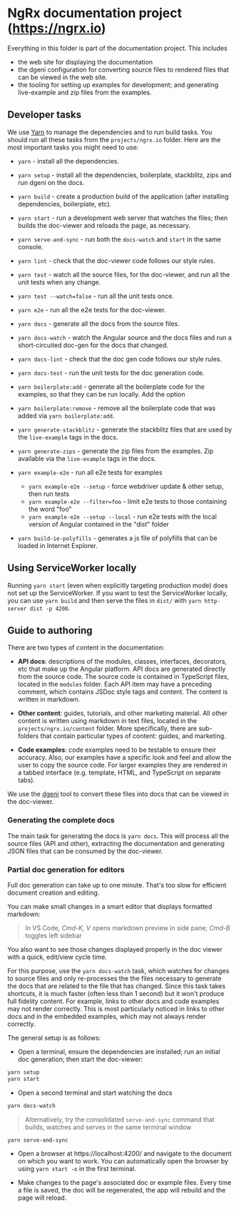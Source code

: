 # NgRx documentation project (https://ngrx.io)

Everything in this folder is part of the documentation project. This includes

- the web site for displaying the documentation
- the dgeni configuration for converting source files to rendered files that can be viewed in the web site.
- the tooling for setting up examples for development; and generating live-example and zip files from the examples.

## Developer tasks

We use [Yarn](https://yarnpkg.com) to manage the dependencies and to run build tasks.
You should run all these tasks from the `projects/ngrx.io` folder.
Here are the most important tasks you might need to use:

- `yarn` - install all the dependencies.
- `yarn setup` - install all the dependencies, boilerplate, stackblitz, zips and run dgeni on the docs.

- `yarn build` - create a production build of the application (after installing dependencies, boilerplate, etc).

- `yarn start` - run a development web server that watches the files; then builds the doc-viewer and reloads the page, as necessary.
- `yarn serve-and-sync` - run both the `docs-watch` and `start` in the same console.
- `yarn lint` - check that the doc-viewer code follows our style rules.
- `yarn test` - watch all the source files, for the doc-viewer, and run all the unit tests when any change.
- `yarn test --watch=false` - run all the unit tests once.
- `yarn e2e` - run all the e2e tests for the doc-viewer.

- `yarn docs` - generate all the docs from the source files.
- `yarn docs-watch` - watch the Angular source and the docs files and run a short-circuited doc-gen for the docs that changed.
- `yarn docs-lint` - check that the doc gen code follows our style rules.
- `yarn docs-test` - run the unit tests for the doc generation code.

- `yarn boilerplate:add` - generate all the boilerplate code for the examples, so that they can be run locally. Add the option
- `yarn boilerplate:remove` - remove all the boilerplate code that was added via `yarn boilerplate:add`.
- `yarn generate-stackblitz` - generate the stackblitz files that are used by the `live-example` tags in the docs.
- `yarn generate-zips` - generate the zip files from the examples. Zip available via the `live-example` tags in the docs.

- `yarn example-e2e` - run all e2e tests for examples

  - `yarn example-e2e --setup` - force webdriver update & other setup, then run tests
  - `yarn example-e2e --filter=foo` - limit e2e tests to those containing the word "foo"
  - `yarn example-e2e --setup --local` - run e2e tests with the local version of Angular contained in the "dist" folder

- `yarn build-ie-polyfills` - generates a js file of polyfills that can be loaded in Internet Explorer.

## Using ServiceWorker locally

Running `yarn start` (even when explicitly targeting production mode) does not set up the
ServiceWorker. If you want to test the ServiceWorker locally, you can use `yarn build` and then
serve the files in `dist/` with `yarn http-server dist -p 4200`.

## Guide to authoring

There are two types of content in the documentation:

- **API docs**: descriptions of the modules, classes, interfaces, decorators, etc that make up the Angular platform.
  API docs are generated directly from the source code.
  The source code is contained in TypeScript files, located in the `modules` folder.
  Each API item may have a preceding comment, which contains JSDoc style tags and content.
  The content is written in markdown.

- **Other content**: guides, tutorials, and other marketing material.
  All other content is written using markdown in text files, located in the `projects/ngrx.io/content` folder.
  More specifically, there are sub-folders that contain particular types of content: guides, and marketing.

- **Code examples**: code examples need to be testable to ensure their accuracy.
  Also, our examples have a specific look and feel and allow the user to copy the source code. For larger
  examples they are rendered in a tabbed interface (e.g. template, HTML, and TypeScript on separate
  tabs).

We use the [dgeni](https://github.com/angular/dgeni) tool to convert these files into docs that can be viewed in the doc-viewer.

### Generating the complete docs

The main task for generating the docs is `yarn docs`. This will process all the source files (API and other),
extracting the documentation and generating JSON files that can be consumed by the doc-viewer.

### Partial doc generation for editors

Full doc generation can take up to one minute. That's too slow for efficient document creation and editing.

You can make small changes in a smart editor that displays formatted markdown:

> In VS Code, _Cmd-K, V_ opens markdown preview in side pane; _Cmd-B_ toggles left sidebar

You also want to see those changes displayed properly in the doc viewer
with a quick, edit/view cycle time.

For this purpose, use the `yarn docs-watch` task, which watches for changes to source files and only
re-processes the the files necessary to generate the docs that are related to the file that has changed.
Since this task takes shortcuts, it is much faster (often less than 1 second) but it won't produce full
fidelity content. For example, links to other docs and code examples may not render correctly. This is
most particularly noticed in links to other docs and in the embedded examples, which may not always render
correctly.

The general setup is as follows:

- Open a terminal, ensure the dependencies are installed; run an initial doc generation; then start the doc-viewer:

```bash
yarn setup
yarn start
```

- Open a second terminal and start watching the docs

```bash
yarn docs-watch
```

> Alternatively, try the consolidated `serve-and-sync` command that builds, watches and serves in the same terminal window

```bash
yarn serve-and-sync
```

- Open a browser at https://localhost:4200/ and navigate to the document on which you want to work.
  You can automatically open the browser by using `yarn start -o` in the first terminal.

- Make changes to the page's associated doc or example files. Every time a file is saved, the doc will
  be regenerated, the app will rebuild and the page will reload.
